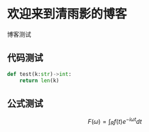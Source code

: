 # 欢迎来到清雨影的博客

博客测试

## 代码测试

```python
def test(k:str)->int:
    return len(k)
```

## 公式测试

$$
F(\omega)=\int_R{f(t)e^{-i\omega t}dt}
$$

